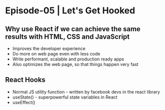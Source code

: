 # Episode-05 | Let's Get Hooked

## Why use React if we can achieve the same results with HTML, CSS and JavaScript

- Improves the developer experience
- Do more on web page even with less code
- Write performant, scalable and production ready apps
- Also optimizes the web page, so that things happen very fast

## React Hooks

- Normal JS utility function - written by facebook devs in the react library
- useState() - superpowerful state variables in React
- useEffect()
